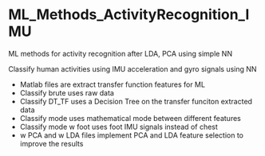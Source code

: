 # ML_Methods_ActivityRecognition_IMU
ML methods for activity recognition after LDA, PCA using simple NN

Classify human activities using IMU acceleration and gyro signals using NN
- Matlab files are extract transfer function features for ML
- Classify brute uses raw data
- Classify DT_TF uses a Decision Tree on the transfer funciton extracted data
- Classify mode uses mathematical mode between different features
- Classify mode w foot uses foot IMU signals instead of chest 
- w PCA and w LDA files implement PCA and LDA feature selection to improve the results
